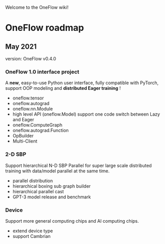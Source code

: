 Welcome to the OneFlow wiki!


# OneFlow roadmap



## May 2021

version:   OneFlow v0.4.0



### OneFlow 1.0 interface project

A **new**, easy-to-use Python user interface, fully compatible with PyTorch, support OOP modeling and **distributed Eager training** !

- oneflow.tensor
- oneflow.autograd
- oneflow.nn.Module
- high level API (oneflow.Model) support one code switch between Lazy and Eager
- oneflow.ComputeGraph
- oneflow.autograd.Function
- OpBuilder
- Multi-Client



### 2-D SBP

Support hierarchical N-D SBP Parallel for super large scale distributed training with data/model parallel at the same time.

- parallel distribution
- hierarchical boxing sub graph builder 
- hierarchical parallel cast
- GPT-3 model release and benchmark



### Device

Support more general computing chips and AI computing chips.

- extend device type
- support Cambrian



